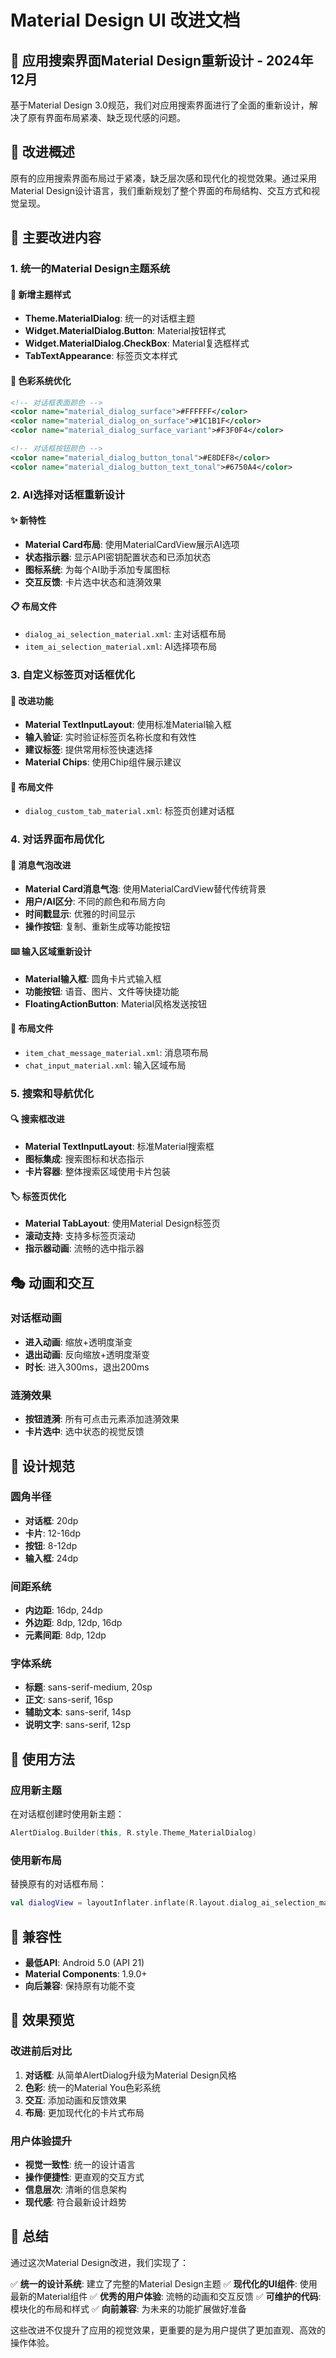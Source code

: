 # Material Design UI 改进文档

## 📱 应用搜索界面Material Design重新设计 - 2024年12月

基于Material Design 3.0规范，我们对应用搜索界面进行了全面的重新设计，解决了原有界面布局紧凑、缺乏现代感的问题。

## 🎯 改进概述

原有的应用搜索界面布局过于紧凑，缺乏层次感和现代化的视觉效果。通过采用Material Design设计语言，我们重新规划了整个界面的布局结构、交互方式和视觉呈现。

## 🎨 主要改进内容

### 1. 统一的Material Design主题系统

#### 🎯 新增主题样式
- **Theme.MaterialDialog**: 统一的对话框主题
- **Widget.MaterialDialog.Button**: Material按钮样式
- **Widget.MaterialDialog.CheckBox**: Material复选框样式
- **TabTextAppearance**: 标签页文本样式

#### 🌈 色彩系统优化
```xml
<!-- 对话框表面颜色 -->
<color name="material_dialog_surface">#FFFFFF</color>
<color name="material_dialog_on_surface">#1C1B1F</color>
<color name="material_dialog_surface_variant">#F3F0F4</color>

<!-- 对话框按钮颜色 -->
<color name="material_dialog_button_tonal">#E8DEF8</color>
<color name="material_dialog_button_text_tonal">#6750A4</color>
```

### 2. AI选择对话框重新设计

#### ✨ 新特性
- **Material Card布局**: 使用MaterialCardView展示AI选项
- **状态指示器**: 显示API密钥配置状态和已添加状态
- **图标系统**: 为每个AI助手添加专属图标
- **交互反馈**: 卡片选中状态和涟漪效果

#### 📋 布局文件
- `dialog_ai_selection_material.xml`: 主对话框布局
- `item_ai_selection_material.xml`: AI选择项布局

### 3. 自定义标签页对话框优化

#### 🔧 改进功能
- **Material TextInputLayout**: 使用标准Material输入框
- **输入验证**: 实时验证标签页名称长度和有效性
- **建议标签**: 提供常用标签快速选择
- **Material Chips**: 使用Chip组件展示建议

#### 📄 布局文件
- `dialog_custom_tab_material.xml`: 标签页创建对话框

### 4. 对话界面布局优化

#### 💬 消息气泡改进
- **Material Card消息气泡**: 使用MaterialCardView替代传统背景
- **用户/AI区分**: 不同的颜色和布局方向
- **时间戳显示**: 优雅的时间显示
- **操作按钮**: 复制、重新生成等功能按钮

#### ⌨️ 输入区域重新设计
- **Material输入框**: 圆角卡片式输入框
- **功能按钮**: 语音、图片、文件等快捷功能
- **FloatingActionButton**: Material风格发送按钮

#### 📄 布局文件
- `item_chat_message_material.xml`: 消息项布局
- `chat_input_material.xml`: 输入区域布局

### 5. 搜索和导航优化

#### 🔍 搜索框改进
- **Material TextInputLayout**: 标准Material搜索框
- **图标集成**: 搜索图标和状态指示
- **卡片容器**: 整体搜索区域使用卡片包装

#### 🏷️ 标签页优化
- **Material TabLayout**: 使用Material Design标签页
- **滚动支持**: 支持多标签页滚动
- **指示器动画**: 流畅的选中指示器

## 🎭 动画和交互

### 对话框动画
- **进入动画**: 缩放+透明度渐变
- **退出动画**: 反向缩放+透明度渐变
- **时长**: 进入300ms，退出200ms

### 涟漪效果
- **按钮涟漪**: 所有可点击元素添加涟漪效果
- **卡片选中**: 选中状态的视觉反馈

## 📐 设计规范

### 圆角半径
- **对话框**: 20dp
- **卡片**: 12-16dp
- **按钮**: 8-12dp
- **输入框**: 24dp

### 间距系统
- **内边距**: 16dp, 24dp
- **外边距**: 8dp, 12dp, 16dp
- **元素间距**: 8dp, 12dp

### 字体系统
- **标题**: sans-serif-medium, 20sp
- **正文**: sans-serif, 16sp
- **辅助文本**: sans-serif, 14sp
- **说明文字**: sans-serif, 12sp

## 🚀 使用方法

### 应用新主题
在对话框创建时使用新主题：
```kotlin
AlertDialog.Builder(this, R.style.Theme_MaterialDialog)
```

### 使用新布局
替换原有的对话框布局：
```kotlin
val dialogView = layoutInflater.inflate(R.layout.dialog_ai_selection_material, null)
```

## 📱 兼容性

- **最低API**: Android 5.0 (API 21)
- **Material Components**: 1.9.0+
- **向后兼容**: 保持原有功能不变

## 🎯 效果预览

### 改进前后对比
1. **对话框**: 从简单AlertDialog升级为Material Design风格
2. **色彩**: 统一的Material You色彩系统
3. **交互**: 添加动画和反馈效果
4. **布局**: 更加现代化的卡片式布局

### 用户体验提升
- **视觉一致性**: 统一的设计语言
- **操作便捷性**: 更直观的交互方式
- **信息层次**: 清晰的信息架构
- **现代感**: 符合最新设计趋势

## 📝 总结

通过这次Material Design改进，我们实现了：

✅ **统一的设计系统**: 建立了完整的Material Design主题
✅ **现代化的UI组件**: 使用最新的Material组件
✅ **优秀的用户体验**: 流畅的动画和交互反馈
✅ **可维护的代码**: 模块化的布局和样式
✅ **向前兼容**: 为未来的功能扩展做好准备

这些改进不仅提升了应用的视觉效果，更重要的是为用户提供了更加直观、高效的操作体验。

